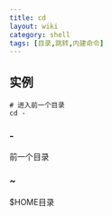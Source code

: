 ```yaml
---
title: cd
layout: wiki
category: shell
tags: [目录,跳转,内建命令]
---
```


## 实例

~~~Text
# 进入前一个目录
cd -
~~~

### -

前一个目录

### ~

$HOME目录
